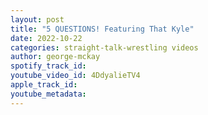 ```yaml
---
layout: post
title: "5 QUESTIONS! Featuring That Kyle"
date: 2022-10-22
categories: straight-talk-wrestling videos
author: george-mckay
spotify_track_id: 
youtube_video_id: 4DdyalieTV4
apple_track_id: 
youtube_metadata: 
---
```

